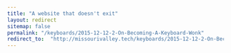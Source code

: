 ```yaml
---
title: "A website that doesn't exit"
layout: redirect
sitemap: false
permalink: "/keyboards/2015-12-12-2-On-Becoming-A-Keyboard-Wonk"
redirect_to:  "http://missourivalley.tech/keyboards/2015-12-12-2-On-Becoming-A-Keyboard-Wonk"
---
```

